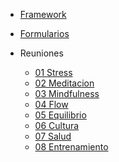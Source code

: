 <!-- _navbar.md -->

* [Framework](/)
* [Formularios](/templates/formularios.md)
* Reuniones
  
  * [01 Stress](/templates/reunion-01-stress.md)
  * [02 Meditacion](/templates/reunion-02-meditacion.md)
  * [03 Mindfulness](/templates/reunion-03-stress.md)
  * [04 Flow](/templates/reunion-04-stress.md)
  * [05 Equilibrio](/templates/reunion-05-stress.md)
  * [06 Cultura](/templates/reunion-06-stress.md)
  * [07 Salud](/templates/reunion-07-stress.md)
  * [08 Entrenamiento](/templates/reunion-08-stress.md)
